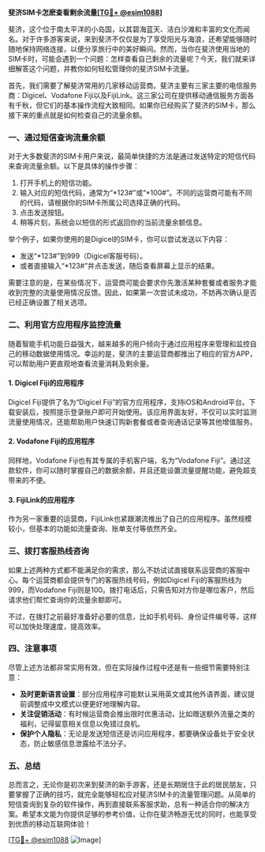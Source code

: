 **斐济SIM卡怎麽查看剩余流量[[TG💪+ @esim1088](https://t.me/s/esim1088)]**

斐济，这个位于南太平洋的小岛国，以其碧海蓝天、洁白沙滩和丰富的文化而闻名。对于许多游客来说，来到斐济不仅仅是为了享受阳光与海浪，还希望能够随时随地保持网络连接，以便分享旅行中的美好瞬间。然而，当你在斐济使用当地的SIM卡时，可能会遇到一个问题：怎样查看自己剩余的流量呢？今天，我们就来详细解答这个问题，并教你如何轻松管理你的斐济SIM卡流量。

首先，我们需要了解斐济常用的几家移动运营商。斐济主要有三家主要的电信服务商：Digicel、Vodafone Fiji以及FijiLink。这三家公司在提供移动通信服务方面各有千秋，但它们的基本操作流程大致相同。如果你已经购买了斐济的SIM卡，那么接下来的重点就是如何检查自己的流量余额。

### **一、通过短信查询流量余额**

对于大多数斐济的SIM卡用户来说，最简单快捷的方法是通过发送特定的短信代码来查询流量余额。以下是具体的操作步骤：

1. 打开手机上的短信功能。
2. 输入对应的短信代码，通常为“*123#”或“*100#”。不同的运营商可能有不同的代码，请根据你的SIM卡所属公司选择正确的代码。
3. 点击发送按钮。
4. 稍等片刻，系统会以短信的形式返回你的当前流量余额信息。

举个例子，如果你使用的是Digicel的SIM卡，你可以尝试发送以下内容：
- 发送“*123#”到999（Digicel客服号码）。
- 或者直接输入“*123#”并点击发送，随后查看屏幕上显示的结果。

需要注意的是，在某些情况下，运营商可能会要求你先激活某种套餐或者服务才能收到完整的流量使用情况反馈。因此，如果第一次尝试未成功，不妨再次确认是否已经正确设置了相关选项。

### **二、利用官方应用程序监控流量**

随着智能手机功能日益强大，越来越多的用户倾向于通过应用程序来管理和监控自己的移动数据使用情况。幸运的是，斐济的主要运营商都推出了相应的官方APP，可以帮助用户更直观地查看流量消耗及剩余量。

#### **1. Digicel Fiji的应用程序**
Digicel Fiji提供了名为“Digicel Fiji”的官方应用程序，支持iOS和Android平台。下载安装后，按照提示登录账户即可开始使用。该应用界面友好，不仅可以实时监测流量使用情况，还能帮助用户快速订购新套餐或者查询通话记录等其他增值服务。

#### **2. Vodafone Fiji的应用程序**
同样地，Vodafone Fiji也有其专属的手机客户端，名为“Vodafone Fiji”。通过这款软件，你可以随时掌握自己的数据余额，并且还能设置流量提醒功能，避免超支带来的不便。

#### **3. FijiLink的应用程序**
作为另一家重要的运营商，FijiLink也紧跟潮流推出了自己的应用程序。虽然规模较小，但基本的功能如流量查询、账单支付等依然齐全。

### **三、拨打客服热线咨询**

如果上述两种方式都不能满足你的需求，那么不妨试试直接联系运营商的客服中心。每个运营商都会提供专门的客服热线号码，例如Digicel Fiji的客服热线为999，而Vodafone Fiji则是100。拨打电话后，只需告知对方你是哪位客户，然后请求他们帮忙查询你的流量余额即可。

不过，在拨打之前最好准备好必要的信息，比如手机号码、身份证件编号等，这样可以加快处理速度，提高效率。

### **四、注意事项**

尽管上述方法都非常实用有效，但在实际操作过程中还是有一些细节需要特别注意：

- **及时更新语言设置**：部分应用程序可能默认采用英文或其他外语界面，建议提前调整成中文模式以便更好地理解内容。
- **关注促销活动**：有时候运营商会推出限时优惠活动，比如赠送额外流量之类的福利，记得留意相关信息以免错过良机。
- **保护个人隐私**：无论是发送短信还是访问应用程序，都要确保设备处于安全状态，防止敏感信息泄露给不法分子。

### **五、总结**

总而言之，无论你是初次来到斐济的新手游客，还是长期居住于此的居民朋友，只要掌握了正确的技巧，就完全能够轻松应对斐济SIM卡的流量管理问题。从简单的短信查询到复杂的软件操作，再到直接联系客服求助，总有一种适合你的解决方案。希望本文能为你提供足够的参考价值，让你在斐济畅游无忧的同时，也能享受到优质的移动互联网体验！

[[TG💪+ @esim1088](https://t.me/s/esim1088) ![Image](https://i.postimg.cc/4NQfJmqS/Snipaste-2025-05-13-00-14-12.png)]
